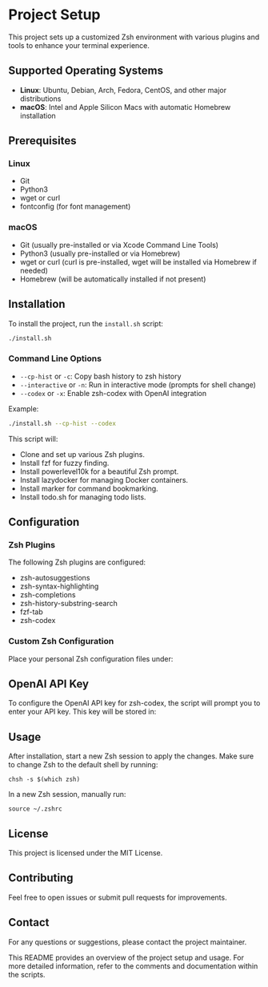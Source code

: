 # Project Setup

This project sets up a customized Zsh environment with various plugins and tools to enhance your terminal experience.

## Supported Operating Systems

- **Linux**: Ubuntu, Debian, Arch, Fedora, CentOS, and other major distributions
- **macOS**: Intel and Apple Silicon Macs with automatic Homebrew installation

## Prerequisites

### Linux
- Git
- Python3
- wget or curl
- fontconfig (for font management)

### macOS  
- Git (usually pre-installed or via Xcode Command Line Tools)
- Python3 (usually pre-installed or via Homebrew)
- wget or curl (curl is pre-installed, wget will be installed via Homebrew if needed)
- Homebrew (will be automatically installed if not present)

## Installation

To install the project, run the `install.sh` script:

```sh
./install.sh
```

### Command Line Options

- `--cp-hist` or `-c`: Copy bash history to zsh history
- `--interactive` or `-n`: Run in interactive mode (prompts for shell change)
- `--codex` or `-x`: Enable zsh-codex with OpenAI integration

Example:
```sh
./install.sh --cp-hist --codex
```
This script will:

- Clone and set up various Zsh plugins.
- Install fzf for fuzzy finding.
- Install powerlevel10k for a beautiful Zsh prompt.
- Install lazydocker for managing Docker containers.
- Install marker for command bookmarking.
- Install todo.sh for managing todo lists.

## Configuration

### Zsh Plugins
The following Zsh plugins are configured:

- zsh-autosuggestions
- zsh-syntax-highlighting
- zsh-completions
- zsh-history-substring-search
- fzf-tab
- zsh-codex

### Custom Zsh Configuration
Place your personal Zsh configuration files under:

## OpenAI API Key
To configure the OpenAI API key for zsh-codex, the script will prompt you to enter your API key. This key will be stored in:

## Usage
After installation, start a new Zsh session to apply the changes. Make sure to change Zsh to the default shell by running:

```
chsh -s $(which zsh)
```

In a new Zsh session, manually run:

```
source ~/.zshrc
```

## License
This project is licensed under the MIT License.

## Contributing
Feel free to open issues or submit pull requests for improvements.

## Contact
For any questions or suggestions, please contact the project maintainer.

This README provides an overview of the project setup and usage. For more detailed information, refer to the comments and documentation within the scripts. 
